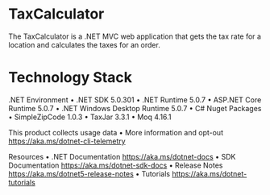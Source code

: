 # TaxCalculator
The TaxCalculator is a .NET MVC web application that gets the tax rate for a location and calculates the taxes for an order.

# Technology Stack
.NET Environment
    • .NET SDK 5.0.301
    • .NET Runtime 5.0.7
    • ASP.NET Core Runtime 5.0.7
    • .NET Windows Desktop Runtime 5.0.7
    • C#
Nuget Packages
    • SimpleZipCode 1.0.3
    • TaxJar 3.3.1
    • Moq 4.16.1

This product collects usage data
    • More information and opt-out https://aka.ms/dotnet-cli-telemetry

Resources
    • .NET Documentation https://aka.ms/dotnet-docs
    • SDK Documentation https://aka.ms/dotnet-sdk-docs
    • Release Notes https://aka.ms/dotnet5-release-notes
    • Tutorials https://aka.ms/dotnet-tutorials
